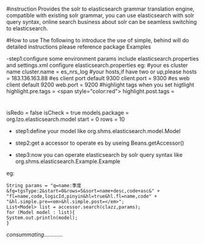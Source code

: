 #instruction
Provides the solr to elasticsearch grammar translation engine, compatible with existing solr grammar,
you can use elasticsearch with solr query syntax, online search business about solr can be seamless
switching to elasticsearch.


#How to use
The following to introduce the use of simple, behind will do detailed instructions
please reference package Examples

-step1:configure some environment params
include elasticsearch.properties and settings.xml
configure elasticsearch.properties eg:
#your es cluster name
cluster.name = es_nrs_log
#your hosts,if have two or up,please
hosts = 183.136.163.88
#es client port default 9300
client.port = 9300
#es web client default 9200
web.port = 9200
#highlight tags when you set higtlight
highlight.pre.tags = <span style=\"color:red\">
highlight.post.tags = </span>
#
isRedo = false
isCheck = true
models.package = org.lzo.elasticsearch.model
start = 0
rows = 10

- step1:define your model like org.shms.elasticsearch.model.Model



- step2:get a accessor to operate es by useing Beans.getAccessor()



- step3:now you can operate elasticsearch by solr query syntax like org.shms.elasticsearch.Example.Example

eg:

    String params = "q=name:季度&fq=tgsType:2&start=0&rows=5&sort=name+desc,code+asc&" +
    "fl=name,code,logicId,pinyin&hl=true&hl.fl=name,code" +
    "&hl.simple.pre=<em>&hl.simple.post=</em>";
    List<Model> list = accessor.search(clazz,params);
    for (Model model : list){
    System.out.println(model);
    }
    


*consummating*............

